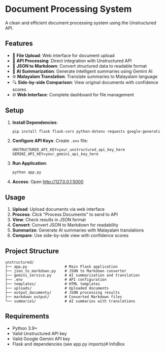 # Document Processing System

A clean and efficient document processing system using the Unstructured API.

## Features

- 📁 **File Upload**: Web interface for document upload
- 🔄 **API Processing**: Direct integration with Unstructured API
- 📝 **JSON to Markdown**: Convert structured data to readable format
- 🧠 **AI Summarization**: Generate intelligent summaries using Gemini AI
- 🌐 **Malayalam Translation**: Translate summaries to Malayalam language
- 🔍 **Side-by-side Comparison**: View original documents with confidence scores
- 🌐 **Web Interface**: Complete dashboard for file management

## Setup

1. **Install Dependencies**:
   ```bash
   pip install flask flask-cors python-dotenv requests google-generativeai
   ```

2. **Configure API Keys**:
   Create `.env` file:
   ```
   UNSTRUCTURED_API_KEY=your_unstructured_api_key_here
   GEMINI_API_KEY=your_gemini_api_key_here
   ```

3. **Run Application**:
   ```bash
   python app.py
   ```

4. **Access**: Open http://127.0.0.1:5000

## Usage

1. **Upload**: Upload documents via web interface
2. **Process**: Click "Process Documents" to send to API
3. **View**: Check results in JSON format
4. **Convert**: Convert JSON to Markdown for readability
5. **Summarize**: Generate AI summaries with Malayalam translations
6. **Compare**: Use side-by-side view with confidence scores

## Project Structure

```
unstructured/
├── app.py                 # Main Flask application
├── json_to_markdown.py    # JSON to Markdown converter
├── gemini_service.py      # AI summarization and translation
├── .env                   # API configuration
├── templates/             # HTML templates
├── uploads/               # Uploaded documents
├── output_documenty/      # JSON processing results
├── markdown_output/       # Converted Markdown files
└── summaries/             # AI summaries with translations
```

## Requirements

- Python 3.9+
- Valid Unstructured API key
- Valid Google Gemini API key
- Flask and dependencies (see app.py imports)# InfoBox
